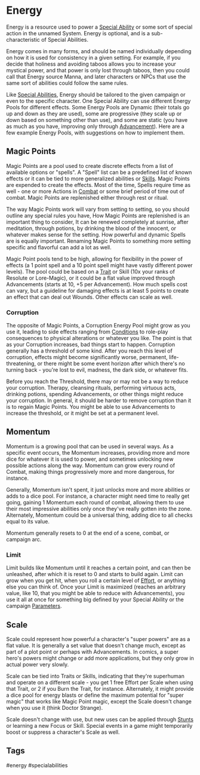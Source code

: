 # Energy

Energy is a resource used to power a [Special Ability](SpecialAbilities.md) or some sort of special action in the unnamed System. Energy is optional, and is a sub-characteristic of Special Abilities.

Energy comes in many forms, and should be named individually depending on how it is used for consistency in a given setting. For example, if you decide that holiness and avoiding taboos allows you to increase your mystical power, and that power is only lost through taboos, then you could call that Energy source Manna, and later characters or NPCs that use the same sort of abilities could follow the same rules.

Like [Special Abilities](SpecialAbilities.md), Energy should be tailored to the given campaign or even to the specific character. One Special Ability can use different Energy Pools for different effects. Some Energy Pools are Dynamic (their totals go up and down as they are used), some are progressive (they scale up or down based on something other than use), and some are static (you have as much as you have, improving only through [Advancement](Advancement.md)). Here are a few example Energy Pools, with suggestions on how to implement them.

## Magic Points

Magic Points are a pool used to create discrete effects from a list of available options or "spells". A "Spell" list can be a predefined list of known effects or it can be tied to more generalized abilities or [Skills](Skills.md). Magic Points are expended to create the effects. Most of the time, Spells require time as well - one or more Actions in [Combat](Combat.md) or some brief period of time out of combat. Magic Points are replenished either through rest or ritual.

The way Magic Points work will vary from setting to setting, so you should outline any special rules you have, How Magic Points are replenished is an important thing to consider, It can be renewed completely at sunrise, after meditation, through potions, by drinking the blood of the innocent, or whatever makes sense for the setting. How powerful and dynamic Spells are is equally important. Renaming Magic Points to something more setting specific and flavorful can add a lot as well.

Magic Point pools tend to be high, allowing for flexibility in the power of effects (a 1 point spell and a 10 point spell might have vastly different power levels). The pool could be based on a [Trait](Trait.md) or Skill (10x your ranks of Resolute or Lore-Magic), or it could be a flat value improved through Advancements (starts at 10, +5 per Advancement). How much spells cost can vary, but a guideline for damaging effects is at least 5 points to create an effect that can deal out Wounds. Other effects can scale as well.

### Corruption

The opposite of Magic Points, a Corruption Energy Pool might grow as you use it, leading to side effects ranging from [Conditions](Conditions.md) to role-play consequences to physical alterations or whatever you like. The point is that as your Corruption increases, bad things start to happen. Corruption generally has a threshold of some kind. After you reach this level of corruption, effects might become significantly worse, permanent, life-threatening, or there might be some event horizon after which there's no turning back - you're lost to evil, madness, the dark side, or whatever fits.

Before you reach the Threshold, there may or may not be a way to reduce your corruption. Therapy, cleansing rituals, performing virtuous acts, drinking potions, spending Advancements, or other things might reduce your corruption. In general, it should be harder to remove corruption than it is to regain Magic Points. You might be able to use Advancements to increase the threshold, or it might be set at a permanent level.

## Momentum

Momentum is a growing pool that can be used in several ways. As a specific event occurs, the Momentum increases, providing more and more dice for whatever it is used to power, and sometimes unlocking new possible actions along the way. Momentum can grow every round of Combat, making things progressively more and more dangerous, for instance.

Generally, Momentum isn't spent, it just unlocks more and more abilities or adds to a dice pool. For instance, a character might need time to really get going, gaining 1 Momentum each round of combat, allowing them to use their most impressive abilities only once they've really gotten into the zone. Alternately, Momentum could be a universal thing, adding dice to all checks equal to its value.

Momentum generally resets to 0 at the end of a scene, combat, or campaign arc.

### Limit

Limit builds like Momentum until it reaches a certain point, and can then be unleashed, after which it is reset to 0 and starts to build again. Limit can grow when you get hit, when you roll a certain level of [Effort](Effort.md), or anything else you can think of. Once your Limit is maximized (reaches an arbitrary value, like 10, that you might be able to reduce with Advancements), you use it all at once for something big defined by your Special Ability or the campaign [Parameters](Parameters.md).

## Scale

Scale could represent how powerful a character's "super powers" are as a flat value. It is generally a set value that doesn't change much, except as part of a plot point or perhaps with Advancements. In comics, a super hero's powers might change or add more applications, but they only grow in actual power very slowly.

Scale can be tied into Traits or Skills, indicating that they're superhuman and operate on a different scale - you get 1 free Effort per Scale when using that Trait, or 2 if you Burn the Trait, for instance. Alternately, it might provide a dice pool for energy blasts or define the maximum potential for "super magic" that works like Magic Point magic, except the Scale doesn't change when you use it (think Doctor Strange).

Scale doesn't change with use, but new uses can  be applied through [Stunts](Stunts.md) or learning a new Focus or Skill. Special events in a game might temporarily boost or suppress a character's Scale as well.

## Tags

#energy #specialabilities
